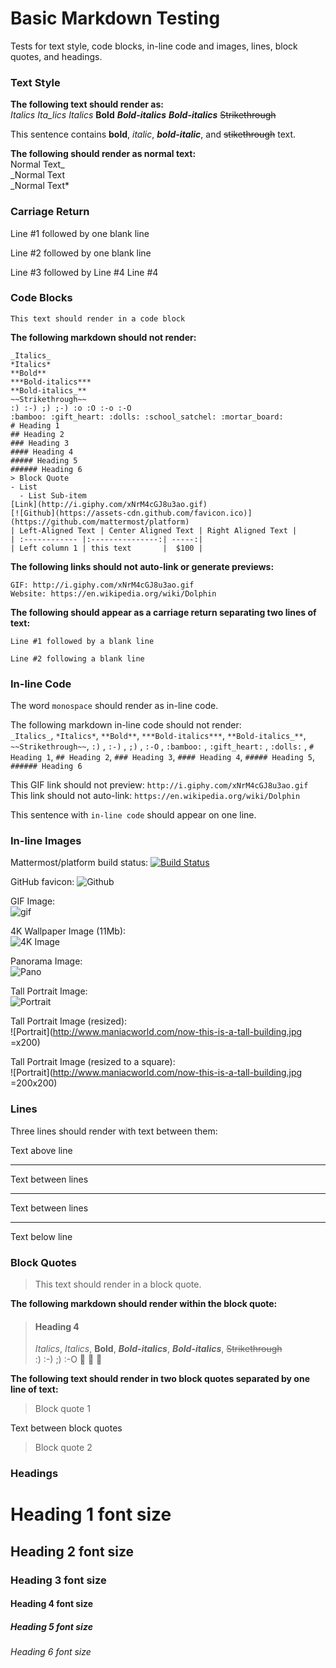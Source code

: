 # Basic Markdown Testing
Tests for text style, code blocks, in-line code and images, lines, block quotes, and headings.

### Text Style

**The following text should render as:**  
_Italics_
_Ita_lics_
*Italics*
**Bold**
***Bold-italics***
**_Bold-italics_**
~~Strikethrough~~

This sentence contains **bold**, _italic_, ***bold-italic***, and ~~stikethrough~~ text.  

**The following should render as normal text:**  
Normal Text_  
_Normal Text  
_Normal Text*

### Carriage Return  

Line #1 followed by one blank line 

Line #2 followed by one blank line

Line #3 followed by Line #4
Line #4 


### Code Blocks

```
This text should render in a code block
```

**The following markdown should not render:**  
```
_Italics_  
*Italics*  
**Bold**  
***Bold-italics***  
**Bold-italics_**  
~~Strikethrough~~
:) :-) ;) ;-) :o :O :-o :-O 
:bamboo: :gift_heart: :dolls: :school_satchel: :mortar_board:
# Heading 1
## Heading 2
### Heading 3
#### Heading 4
##### Heading 5
###### Heading 6
> Block Quote
- List
  - List Sub-item
[Link](http://i.giphy.com/xNrM4cGJ8u3ao.gif)
[![Github](https://assets-cdn.github.com/favicon.ico)](https://github.com/mattermost/platform)
| Left-Aligned Text | Center Aligned Text | Right Aligned Text |
| :------------ |:---------------:| -----:|
| Left column 1 | this text       |  $100 |
```

**The following links should not auto-link or generate previews:**  
```
GIF: http://i.giphy.com/xNrM4cGJ8u3ao.gif
Website: https://en.wikipedia.org/wiki/Dolphin
```

**The following should appear as a carriage return separating two lines of text:**
```
Line #1 followed by a blank line

Line #2 following a blank line
```

### In-line Code

The word `monospace` should render as in-line code.  

The following markdown in-line code should not render:  
`_Italics_`, `*Italics*`, `**Bold**`, `***Bold-italics***`, `**Bold-italics_**`, `~~Strikethrough~~`, `:)` , `:-)` , `;)` , `:-O` , `:bamboo:` , `:gift_heart:` , `:dolls:` , `# Heading 1`, `## Heading 2`, `### Heading 3`, `#### Heading 4`, `##### Heading 5`, `###### Heading 6`

This GIF link should not preview: `http://i.giphy.com/xNrM4cGJ8u3ao.gif`  
This link should not auto-link: `https://en.wikipedia.org/wiki/Dolphin`  

This sentence with `
in-line code
` should appear on one line.

### In-line Images

Mattermost/platform build status:  [![Build Status](https://travis-ci.org/mattermost/platform.svg?branch=master)](https://travis-ci.org/mattermost/platform)  

GitHub favicon:  ![Github](https://assets-cdn.github.com/favicon.ico)

GIF Image:  
![gif](http://i.giphy.com/xNrM4cGJ8u3ao.gif)

4K Wallpaper Image (11Mb):  
![4K Image](http://4kwallpaper.xyz/wallpaper/Large-Galaxy-Lightyears-Space-4K-wallpaper.png)

Panorama Image:  
![Pano](http://amardeepphotography.com/wp-content/uploads/2012/11/Untitled_Panorama6small.jpg)

Tall Portrait Image:  
![Portrait](http://www.maniacworld.com/now-this-is-a-tall-building.jpg)

Tall Portrait Image (resized):  
![Portrait](http://www.maniacworld.com/now-this-is-a-tall-building.jpg =x200)

Tall Portrait Image (resized to a square):  
![Portrait](http://www.maniacworld.com/now-this-is-a-tall-building.jpg =200x200)

### Lines

Three lines should render with text between them:  

Text above line

***

Text between lines

---  

Text between lines
___  

Text below line

### Block Quotes

>This text should render in a block quote.

**The following markdown should render within the block quote:**  
> #### Heading 4  
> _Italics_, *Italics*, **Bold**, ***Bold-italics***, **_Bold-italics_**, ~~Strikethrough~~  
> :) :-) ;) :-O :bamboo: :gift_heart: :dolls:  

**The following text should render in two block quotes separated by one line of text:**
> Block quote 1

Text between block quotes

> Block quote 2

### Headings

# Heading 1 font size  
## Heading 2 font size   
### Heading 3 font size  
#### Heading 4 font size  
##### Heading 5 font size  
###### Heading 6 font size  
